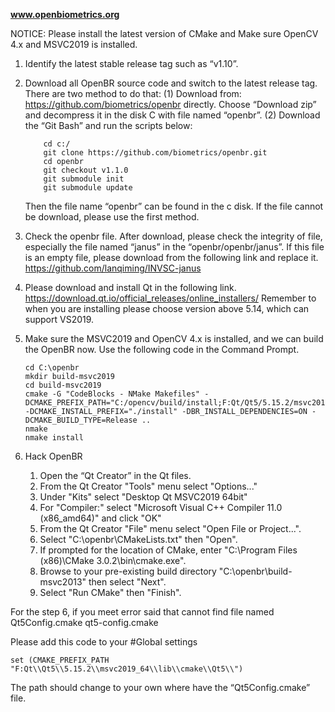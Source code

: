 **www.openbiometrics.org**

NOTICE: Please install the latest version of CMake and Make sure OpenCV 4.x and MSVC2019 is installed. 

1.	Identify the latest stable release tag such as “v1.10”. 
2.	Download all OpenBR source code and switch to the latest release tag. There are two method to do that:
        (1)	Download from: https://github.com/biometrics/openbr directly. Choose “Download zip” and decompress it in the disk C               with file named “openbr”.
        (2)	Download the “Git Bash” and run the scripts below:      
        
            cd c:/
            git clone https://github.com/biometrics/openbr.git
            cd openbr
            git checkout v1.1.0
            git submodule init
            git submodule update
            
 	Then the file name “openbr” can be found in the c disk. If the file cannot be download, please use the first method.
            
            
3.	Check the openbr file. After download, please check the integrity of file, especially the file named “janus” in the “openbr/openbr/janus”. If this file is an empty file, please download from the following link and replace it. 
https://github.com/lanqiming/INVSC-janus

4.	Please download and install Qt in the following link.
https://download.qt.io/official_releases/online_installers/
Remember to when you are installing please choose version above 5.14, which can support VS2019.

5.	Make sure the MSVC2019 and OpenCV 4.x is installed, and we can build the OpenBR now. 
Use the following code in the Command Prompt.

    	cd C:\openbr
    	mkdir build-msvc2019
    	cd build-msvc2019
    	cmake -G "CodeBlocks - NMake Makefiles" -DCMAKE_PREFIX_PATH="C:/opencv/build/install;F:Qt/Qt5/5.15.2/msvc2019_64" -DCMAKE_INSTALL_PREFIX="./install" -DBR_INSTALL_DEPENDENCIES=ON -DCMAKE_BUILD_TYPE=Release ..
    	nmake
    	nmake install
    
6.	Hack OpenBR
    1.	Open the “Qt Creator” in the Qt files.
    2.	From the Qt Creator "Tools" menu select "Options..."
    3.	Under "Kits" select "Desktop Qt MSVC2019 64bit"
    4.	For "Compiler:" select "Microsoft Visual C++ Compiler 11.0 (x86_amd64)" and click "OK"
    5.	From the Qt Creator "File" menu select "Open File or Project...".
    6.	Select "C:\openbr\CMakeLists.txt" then "Open".
    7.	If prompted for the location of CMake, enter "C:\Program Files (x86)\CMake 3.0.2\bin\cmake.exe".
    8.	Browse to your pre-existing build directory "C:\openbr\build-msvc2013" then select "Next".
    9.	Select "Run CMake" then "Finish".
    
For the step 6, if you meet error said that cannot find file named
	Qt5Config.cmake
	qt5-config.cmake

Please add this code to your #Global settings

    set (CMAKE_PREFIX_PATH "F:Qt\\Qt5\\5.15.2\\msvc2019_64\\lib\\cmake\\Qt5\\")

The path should change to your own where have the “Qt5Config.cmake” file. 





